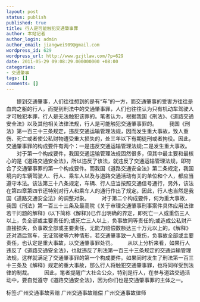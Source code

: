 ```yaml
---
layout: post
status: publish
published: true
title: 行人是可能触犯交通肇事罪
author: 本站记者
author_login: admin
author_email: jiangwei909@gmail.com
wordpress_id: 629
wordpress_url: http://www.gzjtlaw.com/?p=629
date: 2011-05-29 09:08:29.000000000 +08:00
categories:
- 交通肇事
tags: []
comments: []
---
```

　　提到交通肇事，人们往往想到的是有&ldquo;车&rdquo;的一方，而交通肇事的受害方往往是血肉之躯的行人，而提到刑法中的交通肇事罪，人们也往往认为只有机动车驾驶人才可触犯本罪，行人是无法触犯该罪的。笔者认为，根据我国《刑法》、《道路交通安全法》以及其他相关法律法规，行人是可能触犯交通肇事罪的。 　　我国《刑法》第一百三十三条规定，违反交通运输管理法规，因而发生重大事故，致人重伤、死亡或者使公私财物遭受重大损失的，处三年以下有期徒刑或者拘役。因此，交通肇事罪的构成要件有两个：一是违反交通运输管理法规;二是发生重大事故。 　　对于第一个构成要件，我国交通运输管理法规固然很多，但其中最主要和最核心的是《道路交通安全法》，所以违反了该法，就违反了交通运输管理法规，即符合了交通肇事罪的第一个构成要件。而我国《道路交通安全法》第二条规定，我国境内的车辆驾驶人、行人、乘车人以及与道路交通活动有关的单位和个人，都应当遵守本法。该法第三十八条规定，车辆、行人应当按照交通信号通行，另外，该法在第四章第四节还特别对行人和乘车人的通行作出了规定。因此，行人也当然是我国《道路交通安全法》的调整对象。 　　对于第二个构成要件，何为重大事故，我国《刑法》第一百三十三条及最高院《关于审理交通肇事刑事案件具体应用法律若干问题的解释》(以下简称《解释》)已作出明确的界定，即死亡一人或重伤三人以上，负全部或主要责任的;或死亡三人以上，负事故同等责任的;或造成公私财产直接损失，负事故全部或主要责任，无能力赔偿数额达三十万元以上的。《解释》还对酒后驾车，无证驾驶等六种情形，若交通肇事致一人重伤，负事故全部或主要责任，也认定是重大事故，以交通肇事罪处罚。 　　从以上分析来看，如果行人违反了《道路交通安全法》，也就违反了刑法第一百三十三条规定的交通运输管理法规，这样就满足了交通肇事罪的第一个构成要件。如果同时发生了刑法第一百三十三条及《解释》规定的重大事故，那么行人将触犯交通肇事罪，也将同样受到法律的制裁。 　　因此，笔者提醒广大社会公众，特别是行人，在参与道路交通活动中，要自觉遵守《道路交通安全法》，因为你们也是交通肇事罪的主体之一。 标签:广州交通事故索赔 广州交通事故赔偿 广州交通事故律师
